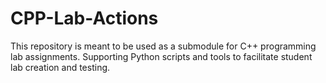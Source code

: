 # CPP-Lab-Actions

This repository is meant to be used as a submodule for C++ programming lab assignments. Supporting Python scripts and tools to facilitate student lab creation and testing.